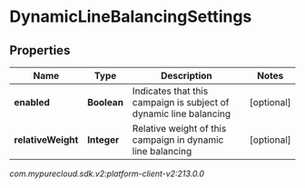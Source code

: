# DynamicLineBalancingSettings


## Properties

| Name | Type | Description | Notes |
| ------------ | ------------- | ------------- | ------------- |
| **enabled** | **Boolean** | Indicates that this campaign is subject of dynamic line balancing |  [optional] |
| **relativeWeight** | **Integer** | Relative weight of this campaign in dynamic line balancing |  [optional] |




_com.mypurecloud.sdk.v2:platform-client-v2:213.0.0_
